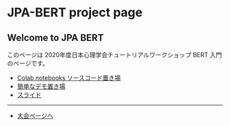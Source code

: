 # JPA-BERT project page

## Welcome to JPA BERT

このページは 2020年度日本心理学会チュートリアルワークショップ BERT 入門のページです。

- [Colab notebooks ソースコード置き場](notebooks)
- [簡単なデモ置き場](playground)
- [スライド](slides)

---

- [大会ページへ](http://jpa2020.com/)

